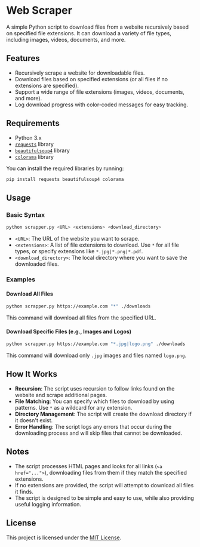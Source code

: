 # Web Scraper

A simple Python script to download files from a website recursively based on specified file extensions. It can download a variety of file types, including images, videos, documents, and more.

## Features

- Recursively scrape a website for downloadable files.
- Download files based on specified extensions (or all files if no extensions are specified).
- Support a wide range of file extensions (images, videos, documents, and more).
- Log download progress with color-coded messages for easy tracking.

## Requirements

- Python 3.x
- [`requests`](https://pypi.org/project/requests/) library
- [`beautifulsoup4`](https://pypi.org/project/beautifulsoup4/) library
- [`colorama`](https://pypi.org/project/colorama/) library

You can install the required libraries by running:

```bash
pip install requests beautifulsoup4 colorama
```

## Usage

### Basic Syntax

```bash
python scrapper.py <URL> <extensions> <download_directory>
```

- `<URL>`: The URL of the website you want to scrape.
- `<extensions>`: A list of file extensions to download. Use `*` for all file types, or specify extensions like `*.jpg|*.png|*.pdf`.
- `<download_directory>`: The local directory where you want to save the downloaded files.

### Examples

#### Download All Files

```bash
python scrapper.py https://example.com "*" ./downloads
```

This command will download all files from the specified URL.

#### Download Specific Files (e.g., Images and Logos)

```bash
python scrapper.py https://example.com "*.jpg|logo.png" ./downloads
```

This command will download only `.jpg` images and files named `logo.png`.

## How It Works

- **Recursion**: The script uses recursion to follow links found on the website and scrape additional pages.
- **File Matching**: You can specify which files to download by using patterns. Use `*` as a wildcard for any extension.
- **Directory Management**: The script will create the download directory if it doesn't exist.
- **Error Handling**: The script logs any errors that occur during the downloading process and will skip files that cannot be downloaded.

## Notes

- The script processes HTML pages and looks for all links (`<a href="...">`), downloading files from them if they match the specified extensions.
- If no extensions are provided, the script will attempt to download all files it finds.
- The script is designed to be simple and easy to use, while also providing useful logging information.

## License

This project is licensed under the [MIT License](LICENSE).